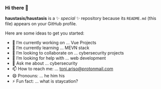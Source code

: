 ### Hi there 👋

**haustasis/haustasis** is a ✨ _special_ ✨ repository because its `README.md` (this file) appears on your GitHub profile.

Here are some ideas to get you started:

- 🔭 I’m currently working on ... Vue Projects
- 🌱 I’m currently learning ... MEVN stack
- 👯 I’m looking to collaborate on ... cybersecurity projects
- 🤔 I’m looking for help with ... web development
- 💬 Ask me about ... cybersecurity
- 📫 How to reach me: ... toni.ariso@protonmail.com
- 😄 Pronouns: ... he him his
- ⚡ Fun fact: ... what is staycation?

